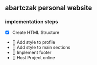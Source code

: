 ## abartczak personal website

### implementation steps

- [x] Create HTML Structure
- [] Add style to profile
- [] Add style to main sections
- [] Implement footer
- [] Host Project online